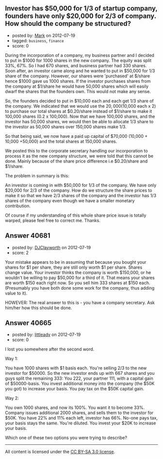 ## Investor has $50,000 for 1/3 of startup company, founders have only $20,000 for 2/3 of company. How should the company be structured?

- posted by: [Mark](https://stackexchange.com/users/-1/18817-mark) on 2012-07-19
- tagged: `business`, `finance`
- score: 0

During the incorporation of a company, my business partner and I decided to put in $1000 for 1000 shares in the new company. The equity was split 33%, 67%. So I had 670 shares, and business partner had 330 shares. Soon after, an investor came along and he wanted to put in $50,000 for 1/3 share of the company. However, our shares were 'purchased' at $/share hence $1000 gave us 1000 shares. If the investor purchases shares from the company at $1/share he would have 50,000 shares which will easily dwarf the shares that the founders own. This would not make any sense. 

So, the founders decided to put in $10,000 each and each get 1/3 share of the company. We indicated that we would use the $20,000 ($10,000 each x 2) to purchase our total shares at $0.20/share instead of $1/share to make it 100,000 shares (0.2 x 100,000). Now that we have 100,000 shares, and the investor has 50,000 shares, we would then be able to allocate 1/3 share to the investor as 50,000 shares over 150,000 shares make 1/3.  

So that being said, we now have a paid up capital of $70,000 (10,000 + 10,000 +50,000) and the total shares at 150,000 shares. 

We posted this to the corporate secretary handling our incorporation to process it as the new company structure, we were told that this cannot be done. Mainly because of the share price difference i.e $0.20/share and $1/share. 

The problem in summary is this: 

An investor is coming in with $50,000 for 1/3 of the company. We have only $20,000 for 2/3 of the company. How do we structure the share prices to make it so that we have 2/3 shares of the company and the investor has 1/3 shares of the company even though we have a smaller monetary contribution. 

Of course if my understanding of this whole share price issue is totally warped, please feel free to correct me. Thanks.  



## Answer 40681

- posted by: [DJClayworth](https://stackexchange.com/users/-1/12762-djclayworth) on 2012-07-19
- score: 2

Your mistake appears to be in assuming that because you bought your shares for $1 per share, they are still only worth $1 per share. Shares change value. Your investor thinks the company is worth $150,000, or he wouldn't be willing to pay $50,000 for a third of it. That means your shares are worth $150 each right now. So you sell him 333 shares at $150 each. (Presumably you have both done some work for the company, thus adding value to it).

HOWEVER: The real answer to this is - you have a company secretary. Ask him/her how this should be done.


## Answer 40665

- posted by: [littleadv](https://stackexchange.com/users/-1/13808-littleadv) on 2012-07-19
- score: 0

I lost you somewhere after the second word.

Way 1:

You have 1000 shares with $1 basis each. You're selling 2/3 to the new investor for $50000. So the new investor ends up with 667 shares and you guys split the remaining 333: You 222, your partner 111, with a capital gain of $50000-basis. You invest additional money into the company (the $50K you got) to increase your basis. You pay tax on the $50K capital gain.

Way 2:

You own 1000 shares, and now its 100%. You want it to become 33%. Company issues additional 2000 shares, and sells them to the investor for $50K. You have 22% and 11% each left, investor has 66%. No-one pays tax, your basis stays the same. You're diluted. You invest your $20K to increase your basis.

Which one of these two options you were trying to describe?



---

All content is licensed under the [CC BY-SA 3.0 license](https://creativecommons.org/licenses/by-sa/3.0/).

